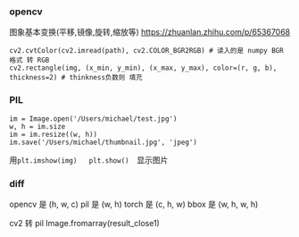 
### opencv
图象基本变换(平移,镜像,旋转,缩放等) https://zhuanlan.zhihu.com/p/65367068

```
cv2.cvtColor(cv2.imread(path), cv2.COLOR_BGR2RGB) # 读入的是 numpy BGR 格式 转 RGB
cv2.rectangle(img, (x_min, y_min), (x_max, y_max), color=(r, g, b), thickness=2) # thinkness负数则 填充
```

### PIL

```
im = Image.open('/Users/michael/test.jpg')
w, h = im.size
im = im.resize((w, h))
im.save('/Users/michael/thumbnail.jpg', 'jpeg')
```

用`plt.imshow(img)   plt.show()`　显示图片


### diff
opencv 是 (h, w, c)
pil 是 (w, h)
torch 是 (c, h, w)
bbox 是 (w, h, w, h)

cv2 转 pil
Image.fromarray(result_close1)
